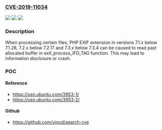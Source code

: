 ### [CVE-2019-11034](https://cve.mitre.org/cgi-bin/cvename.cgi?name=CVE-2019-11034)
![](https://img.shields.io/static/v1?label=Product&message=PHP&color=blue)
![](https://img.shields.io/static/v1?label=Version&message=7.1.x%3C%207.1.28%20&color=brighgreen)
![](https://img.shields.io/static/v1?label=Vulnerability&message=CWE-125%20Out-of-bounds%20Read&color=brighgreen)

### Description

When processing certain files, PHP EXIF extension in versions 7.1.x below 7.1.28, 7.2.x below 7.2.17 and 7.3.x below 7.3.4 can be caused to read past allocated buffer in exif_process_IFD_TAG function. This may lead to information disclosure or crash.

### POC

#### Reference
- https://usn.ubuntu.com/3953-1/
- https://usn.ubuntu.com/3953-2/

#### Github
- https://github.com/vincd/search-cve

